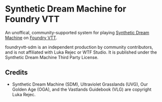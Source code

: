# Synthetic Dream Machine for Foundry VTT

An unoffical, community-supported system for playing [Synthetic Dream Machine](https://www.wizardthieffighter.com/synthetic-dream-machine/) on [Foundry VTT](http://foundryvtt.com/).

foundryvtt-sdm is an independent production by community contributors, and is not affiliated with Luka Rejec or WTF Studio. It is published under the Synthetic Dream Machine Third Party License.


## Credits

- Synthetic Dream Machine (SDM), Ultraviolet Grasslands (UVG), Our Golden Age (OGA), and the Vastlands Guidebook (VLG) are copyright Luka Rejec.

